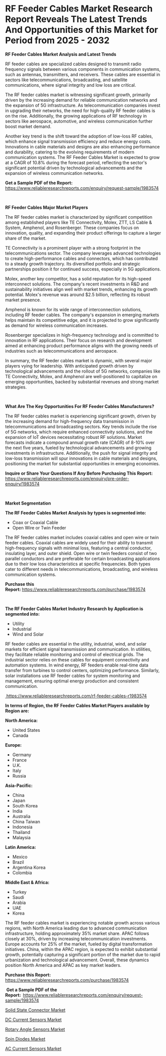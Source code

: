 <p><h1>RF Feeder Cables Market Research Report Reveals The Latest Trends And Opportunities of this Market for Period from 2025 - 2032</h1></p><p><strong>RF Feeder Cables Market Analysis and Latest Trends</strong></p>
<p><p>RF feeder cables are specialized cables designed to transmit radio frequency signals between various components in communication systems, such as antennas, transmitters, and receivers. These cables are essential in sectors like telecommunications, broadcasting, and satellite communications, where signal integrity and low loss are critical.</p><p>The RF feeder cables market is witnessing significant growth, primarily driven by the increasing demand for reliable communication networks and the expansion of 5G infrastructure. As telecommunication companies invest in upgrading their networks, the need for high-quality RF feeder cables is on the rise. Additionally, the growing applications of RF technology in sectors like aerospace, automotive, and wireless communication further boost market demand.</p><p>Another key trend is the shift toward the adoption of low-loss RF cables, which enhance signal transmission efficiency and reduce energy costs. Innovations in cable materials and designs are also enhancing performance and durability, catering to the evolving requirements of modern communication systems. The RF Feeder Cables Market is expected to grow at a CAGR of 10.8% during the forecast period, reflecting the sector's significant potential driven by technological advancements and the expansion of wireless communication networks.</p></p>
<p><strong>Get a Sample PDF of the Report:&nbsp;</strong> <a href="https://www.reliableresearchreports.com/enquiry/request-sample/1983574?utm_campaign=11&utm_medium=2&utm_source=Github&utm_content=ia&utm_term=06042025&utm_id=rf-feeder-cables">https://www.reliableresearchreports.com/enquiry/request-sample/1983574</a></p>
<p>&nbsp;</p>
<p><strong>RF Feeder Cables Major Market Players</strong></p>
<p><p>The RF feeder cables market is characterized by significant competition among established players like TE Connectivity, Molex, ZTT, LS Cable & System, Amphenol, and Rosenberger. These companies focus on innovation, quality, and expanding their product offerings to capture a larger share of the market.</p><p>TE Connectivity is a prominent player with a strong footprint in the telecommunications sector. The company leverages advanced technologies to create high-performance cables and connectors, which has contributed to a steady growth trajectory. Its diversified portfolio and strategic partnerships position it for continued success, especially in 5G applications.</p><p>Molex, another key competitor, has a solid reputation for its high-speed interconnect solutions. The company's recent investments in R&D and sustainability initiatives align well with market trends, enhancing its growth potential. Molex's revenue was around $2.5 billion, reflecting its robust market presence.</p><p>Amphenol is known for its wide range of interconnection solutions, including RF feeder cables. The company's expansion in emerging markets helps maintain its competitive edge, and it is projected to grow significantly as demand for wireless communication increases.</p><p>Rosenberger specializes in high-frequency technology and is committed to innovation in RF applications. Their focus on research and development aimed at enhancing product performance aligns with the growing needs of industries such as telecommunications and aerospace.</p><p>In summary, the RF feeder cables market is dynamic, with several major players vying for leadership. With anticipated growth driven by technological advancements and the rollout of 5G networks, companies like TE Connectivity, Molex, and Amphenol are well-positioned to capitalize on emerging opportunities, backed by substantial revenues and strong market strategies.</p></p>
<p>&nbsp;</p>
<p><strong>What Are The Key Opportunities For RF Feeder Cables Manufacturers?</strong></p>
<p><p>The RF feeder cables market is experiencing significant growth, driven by the increasing demand for high-frequency data transmission in telecommunications and broadcasting sectors. Key trends include the rise of 5G networks, which require enhanced connectivity solutions, and the expansion of IoT devices necessitating robust RF solutions. Market forecasts indicate a compound annual growth rate (CAGR) of 8-10% over the next five years, fueled by technological advancements and growing investments in infrastructure. Additionally, the push for signal integrity and low-loss transmission will spur innovations in cable materials and designs, positioning the market for substantial opportunities in emerging economies.</p></p>
<p><strong>Inquire or Share Your Questions If Any Before Purchasing This Report:</strong> <a href="https://www.reliableresearchreports.com/enquiry/pre-order-enquiry/1983574?utm_campaign=11&utm_medium=2&utm_source=Github&utm_content=ia&utm_term=06042025&utm_id=rf-feeder-cables">https://www.reliableresearchreports.com/enquiry/pre-order-enquiry/1983574</a></p>
<p>&nbsp;</p>
<p><strong>Market Segmentation</strong></p>
<p><strong>The RF Feeder Cables Market Analysis by types is segmented into:</strong></p>
<p><ul><li>Coax or Coaxial Cable</li><li>Open Wire or Twin Feeder</li></ul></p>
<p><p>The RF feeder cables market includes coaxial cables and open wire or twin feeder cables. Coaxial cables are widely used for their ability to transmit high-frequency signals with minimal loss, featuring a central conductor, insulating layer, and outer shield. Open wire or twin feeders consist of two parallel conductors and are preferable for certain broadcasting applications due to their low loss characteristics at specific frequencies. Both types cater to different needs in telecommunications, broadcasting, and wireless communication systems.</p></p>
<p><strong>Purchase this Report:&nbsp;</strong><a href="https://www.reliableresearchreports.com/purchase/1983574?utm_campaign=11&utm_medium=2&utm_source=Github&utm_content=ia&utm_term=06042025&utm_id=rf-feeder-cables">https://www.reliableresearchreports.com/purchase/1983574</a></p>
<p>&nbsp;</p>
<p><strong>The RF Feeder Cables Market Industry Research by Application is segmented into:</strong></p>
<p><ul><li>Utility</li><li>Industrial</li><li>Wind and Solar</li></ul></p>
<p><p>RF feeder cables are essential in the utility, industrial, wind, and solar markets for efficient signal transmission and communication. In utilities, they facilitate reliable monitoring and control of electrical grids. The industrial sector relies on these cables for equipment connectivity and automation systems. In wind energy, RF feeders enable real-time data transfer from turbines to control centers, optimizing performance. Similarly, solar installations use RF feeder cables for system monitoring and management, ensuring optimal energy production and consistent communication.</p></p>
<p><a href="https://www.reliableresearchreports.com/rf-feeder-cables-r1983574?utm_campaign=11&utm_medium=2&utm_source=Github&utm_content=ia&utm_term=06042025&utm_id=rf-feeder-cables">&nbsp;https://www.reliableresearchreports.com/rf-feeder-cables-r1983574</a></p>
<p><strong>In terms of Region, the RF Feeder Cables Market Players available by Region are:</strong></p>
<p>
    <p> <strong> North America: </strong>
        <ul>
            <li>United States</li>
            <li>Canada</li>
        </ul>
        </p> 
    <p> <strong> Europe: </strong>
        <ul>
            <li>Germany</li>
            <li>France</li>
            <li>U.K.</li>
            <li>Italy</li>
            <li>Russia</li>
        </ul>
        </p> 
    <p> <strong> Asia-Pacific: </strong>
        <ul>
            <li>China</li>
            <li>Japan</li>
            <li>South Korea</li>
            <li>India</li>
            <li>Australia</li>
            <li>China Taiwan</li>
            <li>Indonesia</li>
            <li>Thailand</li>
            <li>Malaysia</li>
        </ul>
        </p> 
    <p> <strong> Latin America: </strong>
        <ul>
            <li>Mexico</li>
            <li>Brazil</li>
            <li>Argentina Korea</li>
            <li>Colombia</li>
        </ul>
        </p> 
    <p> <strong> Middle East & Africa: </strong>
        <ul>
            <li>Turkey</li>
            <li>Saudi</li>
            <li>Arabia</li>
            <li>UAE</li>
            <li>Korea</li>
        </ul>
    </p>
    </p>
<p><p>The RF feeder cables market is experiencing notable growth across various regions, with North America leading due to advanced communication infrastructure, holding approximately 35% market share. APAC follows closely at 30%, driven by increasing telecommunication investments. Europe accounts for 25% of the market, fueled by digital transformation initiatives. China, within the APAC region, is expected to exhibit substantial growth, potentially capturing a significant portion of the market due to rapid urbanization and technological advancement. Overall, these dynamics position North America and APAC as key market leaders.</p></p>
<p><strong>Purchase this Report: </strong><a href="https://www.reliableresearchreports.com/purchase/1983574?utm_campaign=11&utm_medium=2&utm_source=Github&utm_content=ia&utm_term=06042025&utm_id=rf-feeder-cables">https://www.reliableresearchreports.com/purchase/1983574</a></p>
<p>&nbsp;<strong>Get a Sample PDF of the Report:&nbsp;&nbsp;</strong><a href="https://www.reliableresearchreports.com/enquiry/request-sample/1983574?utm_campaign=11&utm_medium=2&utm_source=Github&utm_content=ia&utm_term=06042025&utm_id=rf-feeder-cables">https://www.reliableresearchreports.com/enquiry/request-sample/1983574</a></p>
<p><strong></strong></p>
<p><p><a href="https://github.com/artussavasrv/Market-Research-Report-List-1/blob/main/solid-state-connector-market.md?utm_campaign=11&utm_medium=2&utm_source=Github&utm_content=ia&utm_term=06042025&utm_id=rf-feeder-cables">Solid State Connector Market</a></p><p><a href="https://github.com/tauchzuazoli/Market-Research-Report-List-1/blob/main/dc-current-sensors-market.md?utm_campaign=11&utm_medium=2&utm_source=Github&utm_content=ia&utm_term=06042025&utm_id=rf-feeder-cables">DC Current Sensors Market</a></p><p><a href="https://github.com/abbasgwiltke/Market-Research-Report-List-1/blob/main/rotary-angle-sensors-market.md?utm_campaign=11&utm_medium=2&utm_source=Github&utm_content=ia&utm_term=06042025&utm_id=rf-feeder-cables">Rotary Angle Sensors Market</a></p><p><a href="https://github.com/yosenadhler/Market-Research-Report-List-1/blob/main/spin-diodes-market.md?utm_campaign=11&utm_medium=2&utm_source=Github&utm_content=ia&utm_term=06042025&utm_id=rf-feeder-cables">Spin Diodes Market</a></p><p><a href="https://github.com/zappasuccofz/Market-Research-Report-List-1/blob/main/ac-current-sensors-market.md?utm_campaign=11&utm_medium=2&utm_source=Github&utm_content=ia&utm_term=06042025&utm_id=rf-feeder-cables">AC Current Sensors Market</a></p></p>